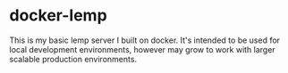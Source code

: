 # docker-lemp

This is my basic lemp server I built on docker. It's intended to be used for local development environments, however may grow to work with larger scalable production environments.
